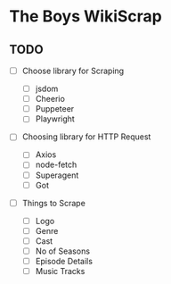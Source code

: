 # The Boys WikiScrap

## TODO

- [ ] Choose library for Scraping

  - [ ] jsdom
  - [ ] Cheerio
  - [ ] Puppeteer
  - [ ] Playwright

- [ ] Choosing library for HTTP Request

  - [ ] Axios
  - [ ] node-fetch
  - [ ] Superagent
  - [ ] Got

- [ ] Things to Scrape

  - [ ] Logo
  - [ ] Genre
  - [ ] Cast
  - [ ] No of Seasons
  - [ ] Episode Details
  - [ ] Music Tracks
